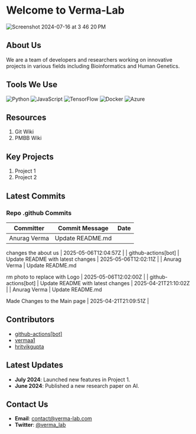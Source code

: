 
# Welcome to Verma-Lab

![Screenshot 2024-07-16 at 3 46 20 PM](https://github.com/user-attachments/assets/de609b6b-c700-4d76-9ec9-ccc8763291cd)

## About Us
We are a team of developers and researchers working on innovative projects in various fields including Bioinformatics and Human Genetics.

## Tools We Use
![Python](https://img.shields.io/badge/-Python-3776AB?logo=python&logoColor=white&style=flat)
![JavaScript](https://img.shields.io/badge/-JavaScript-F7DF1E?logo=javascript&logoColor=black&style=flat)
![TensorFlow](https://img.shields.io/badge/-TensorFlow-FF6F00?logo=tensorflow&logoColor=white&style=flat)
![Docker](https://img.shields.io/badge/-Docker-2496ED?logo=docker&logoColor=white&style=flat)
![Azure](https://img.shields.io/badge/-Azure-0078D4?logo=microsoft-azure&logoColor=white&style=flat)


## Resources 
1. Git Wiki
2. PMBB Wiki

## Key Projects
1. Project 1
2. Project 2
## Latest Commits
### Repo .github Commits

| Committer | Commit Message | Date |
| --- | --- | --- |
| Anurag Verma | Update README.md

changes the about us | 2025-05-06T12:04:57Z |
| github-actions[bot] | Update README with latest changes | 2025-05-06T12:02:11Z |
| Anurag Verma | Update README.md

rm photo to replace with Logo | 2025-05-06T12:02:00Z |
| github-actions[bot] | Update README with latest changes | 2025-04-21T21:10:02Z |
| Anurag Verma | Update README.md

Made Changes to the Main page | 2025-04-21T21:09:51Z |



## Contributors
- [github-actions[bot]](https://github.com/github-actions[bot])
- [vermaa1](https://github.com/vermaa1)
- [hritvikgupta](https://github.com/hritvikgupta)

## Latest Updates
- **July 2024**: Launched new features in Project 1.
- **June 2024**: Published a new research paper on AI.

## Contact Us
- **Email**: contact@verma-lab.com
- **Twitter**: [@verma_lab](https://twitter.com/verma_lab)
